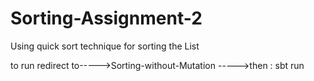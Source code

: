 # Sorting-Assignment-2


Using quick sort technique for sorting the List

to run redirect to----->Sorting-without-Mutation ----->then : sbt run
